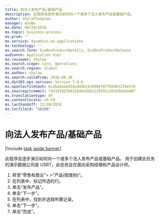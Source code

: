 ```yaml
---
title: 向法人发布产品/基础产品
description: 此程序会逐步演示如何向一个或多个法人发布产品或基础产品。
author: ShylaThompson
manager: AnnBe
ms.date: 08/29/2018
ms.topic: business-process
ms.prod: ''
ms.service: dynamics-ax-applications
ms.technology: ''
ms.search.form: EcoResProductDetails, EcoResProductRelease
audience: Application User
ms.reviewer: shylaw
ms.search.scope: Core, Operations
ms.search.region: Global
ms.author: shylaw
ms.search.validFrom: 2016-06-30
ms.dyn365.ops.version: Version 7.0.0
ms.openlocfilehash: bcdbabeebd3dadd4b2418966f077b5d01179e570
ms.sourcegitcommit: 73e10192fb6318dee5bb1129591120199de6a487
ms.translationtype: HT
ms.contentlocale: zh-CN
ms.lasthandoff: 12/20/2018
ms.locfileid: "56208"
---
```

# <a name="release-a-productproduct-master-to-legal-entities"></a>向法人发布产品/基础产品

[!include [task guide banner](../../includes/task-guide-banner.md)]

此程序会逐步演示如何向一个或多个法人发布产品或基础产品。 用于创建此任务的演示数据公司是 USRT，此任务旨在面向采购经理和产品设计师。

1. 转至“零售和商业”> >”产品(按类别)“。
2. 在列表中，标记所选的行。
3. 单击“发布产品”。
4. 单击“下一步”。
5. 在列表中，找到并选择所需记录。
6. 单击“下一步”。
7. 单击“完成”。

